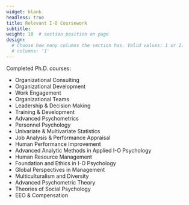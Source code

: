 ```yaml
---
widget: blank
headless: true
title: Relevant I-O Coursework
subtitle:
weight: 10  # section position on page
design:
  # Choose how many columns the section has. Valid values: 1 or 2.
  # columns: '1'
---
```


Completed Ph.D. courses:

- Organizational Consulting
- Organizational Development
- Work Engagement
- Organizational Teams
- Leadership & Decision Making
- Training & Development
- Advanced Psychometrics
- Personnel Psychology
- Univariate & Multivariate Statistics
- Job Analysis & Performance Appraisal
- Human Performance Improvement
- Advanced Analytic Methods in Applied I-O Psychology
- Human Resource Management
- Foundation and Ethics in I-O Psychology
- Global Perspectives in Management
- Multiculturalism and Diversity
- Advanced Psychometric Theory
- Theories of Social Psychology
- EEO & Compensation

